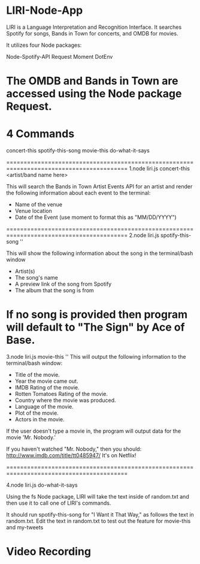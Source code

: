 # LIRI-Node-App
LIRI is a Language Interpretation and Recognition Interface.
It searches Spotify for songs, Bands in Town for concerts, and OMDB for movies.

It utilizes four Node packages:

Node-Spotify-API
Request
Moment
DotEnv

The OMDB and Bands in Town are accessed using the Node package Request.
=========================================================================================
# 4 Commands

concert-this
spotify-this-song
movie-this
do-what-it-says

=========================================================================================
1.node liri.js concert-this <artist/band name here>

This will search the Bands in Town Artist Events API for an artist and render the following information about each event to the terminal:

* Name of the venue
* Venue location
* Date of the Event (use moment to format this as "MM/DD/YYYY")

=========================================================================================
2.node liri.js spotify-this-song '<song name here>'

This will show the following information about the song in the terminal/bash window

* Artist(s)
* The song's name
* A preview link of the song from Spotify
* The album that the song is from


If no song is provided then program will default to "The Sign" by Ace of Base.
=========================================================================================

3.node liri.js movie-this '<movie name here>'
This will output the following information to the terminal/bash window:

   * Title of the movie.
   * Year the movie came out.
   * IMDB Rating of the movie.
   * Rotten Tomatoes Rating of the movie.
   * Country where the movie was produced.
   * Language of the movie.
   * Plot of the movie.
   * Actors in the movie.

If the user doesn't type a movie in, the program will output data for the movie 'Mr. Nobody.'

If you haven't watched "Mr. Nobody," then you should: http://www.imdb.com/title/tt0485947/
It's on Netflix!

=========================================================================================

4.node liri.js do-what-it-says

Using the fs Node package, LIRI will take the text inside of random.txt and then use it to call one of LIRI's commands.

It should run spotify-this-song for "I Want it That Way," as follows the text in random.txt.
Edit the text in random.txt to test out the feature for movie-this and my-tweets


# Video Recording
